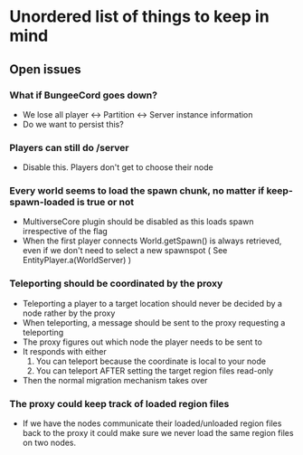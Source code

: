 # Unordered list of things to keep in mind

## Open issues
### What if BungeeCord goes down?
- We lose all player <-> Partition <-> Server instance information
- Do we want to persist this?

### Players can still do /server
- Disable this. Players don't get to choose their node 

### Every world seems to load the spawn chunk, no matter if keep-spawn-loaded is true or not
- MultiverseCore plugin should be disabled as this loads spawn irrespective of the flag
- When the first player connects World.getSpawn() is always retrieved, even if we don't need to select a new spawnspot ( See EntityPlayer.a(WorldServer) )

### Teleporting should be coordinated by the proxy
- Teleporting a player to a target location should never be decided by a node rather by the proxy
- When teleporting, a message should be sent to the proxy requesting a teleporting
- The proxy figures out which node the player needs to be sent to
- It responds with either
	1. You can teleport because the coordinate is local to your node
	2. You can teleport AFTER setting the target region files read-only
- Then the normal migration mechanism takes over

### The proxy could keep track of loaded region files
- If we have the nodes communicate their loaded/unloaded region files back to the proxy it could make sure we never load the same region files on two nodes.
